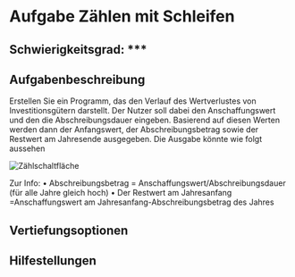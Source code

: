 # Aufgabe Zählen mit Schleifen

## Schwierigkeitsgrad: ***

## Aufgabenbeschreibung
Erstellen Sie ein Programm, das den Verlauf des Wertverlustes von Investitionsgütern darstellt. Der Nutzer soll dabei den Anschaffungswert und den die Abschreibungsdauer eingeben. Basierend auf diesen Werten werden dann der Anfangswert, der Abschreibungsbetrag sowie der Restwert am Jahresende ausgegeben. Die Ausgabe könnte wie folgt aussehen

![Zählschaltfläche](https://github.com/KlaraOppenheimerSchule/Einfuehrung_Programmieren_Uebungen/blob/8bb3ffa1be215894675debcdd271578fd566301c/Modul%20Schleifen/%C3%9Cbungsaufgabe%20Abschreibung/Tabelle.png)


Zur Info: 
•	Abschreibungsbetrag = Anschaffungswert/Abschreibungsdauer (für alle Jahre gleich hoch)
•	Der Restwert am Jahresanfang =Anschaffungswert am Jahresanfang-Abschreibungsbetrag des Jahres


## Vertiefungsoptionen


## Hilfestellungen